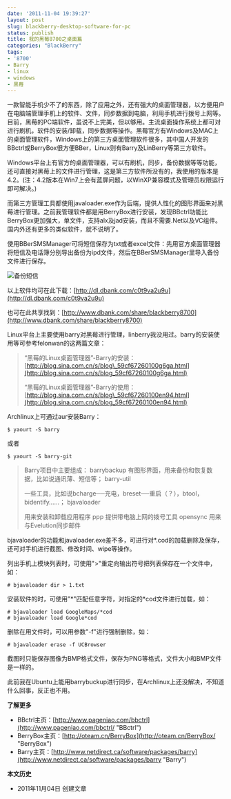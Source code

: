 ```yaml
---
date: '2011-11-04 19:39:27'
layout: post
slug: blackberry-desktop-software-for-pc
status: publish
title: 我的黑莓8700之桌面篇
categories: "BlackBerry"
tags:
- '8700'
- Barry
- linux
- windows
- 黑莓
---
```


一款智能手机少不了的东西，除了应用之外，还有强大的桌面管理器，以方便用户在电脑端管理手机上的软件、文件，同步数据到电脑，利用手机进行拨号上网等。目前，黑莓的PC端软件，虽说不上完美，但以够用。主流桌面操作系统上都可对进行刷机，软件的安装/卸载，同步数据等操作。黑莓官方有Windows及MAC上的桌面管理软件，Windows上的第三方桌面管理软件很多，其中国人开发的BBctrl或BerryBox很方便BBer，Linux则有Barry及LinBerry等第三方软件。

Windows平台上有官方的桌面管理器，可以有刷机，同步，备份数据等等功能，还可直接对黑莓上的文件进行管理，这是第三方软件所没有的，我使用的版本是4.2。(注：4.2版本在Win7上会有蓝屏问题，以WinXP兼容模式及管理员权限运行即可解决。)

而第三方管理工具都使用javaloader.exe作为后端，提供人性化的图形界面来对黑莓进行管理。之前我管理软件都是用BerryBox进行安装，发现BBctrl功能比BerryBox更加强大，单文件，支持alx及jad安装，而且不需要.Net以及VC组件。国内外还有更多的类似软件，就不说明了。

使用BBerSMSManager可将短信保存为txt或者excel文件：先用官方桌面管理器将短信及电话簿分别导出备份为ipd文件，然后在BBerSMSManager里导入备份文件进行保存。

![备份短信](http://i951.photobucket.com/albums/ad353/Fooleap/Blog/Fooleap/blackberry8700/backupsms.png)

以上软件均可在此下载：[http://dl.dbank.com/c0t9va2u9u](http://dl.dbank.com/c0t9va2u9u)

也可在此共享找到：[http://www.dbank.com/share/blackberry8700](http://www.dbank.com/share/blackberry8700)

Linux平台上主要使用barry对黑莓进行管理，linberry我没用过。barry的安装使用等可参考felonwan的这两篇文章：

> “黑莓的Linux桌面管理器”-Barry的安装：[http://blog.sina.com.cn/s/blog\_59cf67260100g6ga.html](http://blog.sina.com.cn/s/blog_59cf67260100g6ga.html)
>
> “黑莓的Linux桌面管理器”-Barry的使用：[http://blog.sina.com.cn/s/blog\_59cf67260100en94.html](http://blog.sina.com.cn/s/blog_59cf67260100en94.html)

Archlinux上可通过aur安装Barry：

    $ yaourt -S barry

或者

    $ yaourt -S barry-git

> Barry项目中主要组成： barrybackup 有图形界面，用来备份和恢复数据，比如说通讯薄、短信等； barry-util
>
> 一些工具，比如说bcharge──充电，breset──重启（？），btool，bidentify……； bjavaloader
>
> 用来安装和卸载应用程序 ppp 提供带电脑上网的拨号工具 opensync 用来与Evelution同步邮件

bjavaloader的功能和javaloader.exe差不多，可进行对\*.cod的加载删除及保存，还可对手机进行截图、修改时间、wipe等操作。

列出手机上模块列表时，可使用"\>"重定向输出符号把列表保存在一个文件中，如：

    # bjavaloader dir > 1.txt

安装软件的时，可使用"\*"匹配任意字符，对指定的\*cod文件进行加载，如：

    # bjavaloader load GoogleMaps/*cod
    # bjavaloader load Google*cod

删除在用文件时，可以用参数"-f"进行强制删除，如：

    # bjavaloader erase -f UCBrowser

截图时只能保存图像为BMP格式文件，保存为PNG等格式，文件大小和BMP文件是一样的。

此前我在Ubuntu上能用barrybuckup进行同步，在Archlinux上还没解决，不知道什么回事，反正也不用。

**了解更多**

* BBctrl主页：[http://www.pageniao.com/bbctrl](http://www.pageniao.com/bbctrl/ "BBctrl")
* BerryBox主页：[http://oteam.cn/BerryBox](http://oteam.cn/BerryBox/ "BerryBox")
* Barry主页：[http://www.netdirect.ca/software/packages/barry](http://www.netdirect.ca/software/packages/barry "Barry")

**本文历史**

* 2011年11月04日 创建文章
